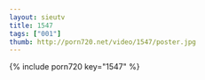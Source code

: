 ```yaml
--- 
layout: sieutv
title: 1547
tags: ["001"]
thumb: http://porn720.net/video/1547/poster.jpg
---
```

{% include porn720 key="1547" %} 
